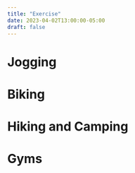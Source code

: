 ```yaml
---
title: "Exercise"
date: 2023-04-02T13:00:00-05:00
draft: false
---
```


# Jogging

# Biking

# Hiking and Camping

# Gyms